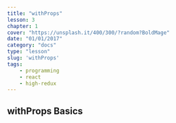 ```yaml
---
title: "withProps"
lesson: 3
chapter: 1
cover: "https://unsplash.it/400/300/?random?BoldMage"
date: "01/01/2017"
category: "docs"
type: "lesson"
slug: 'withProps'
tags:
    - programming
    - react
    - high-redux
---
```


## withProps Basics
